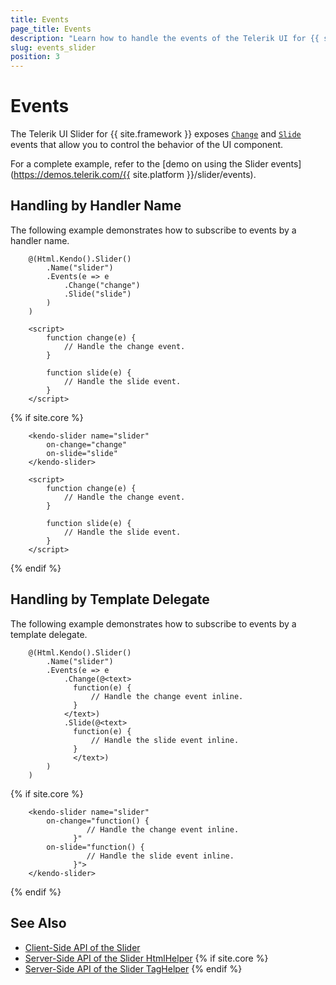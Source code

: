 ```yaml
---
title: Events
page_title: Events
description: "Learn how to handle the events of the Telerik UI for {{ site.framework }} Slider component."
slug: events_slider
position: 3
---
```


# Events

The Telerik UI Slider for {{ site.framework }} exposes [`Change`](/api/kendo.mvc.ui.fluent/slidereventbuilder#changesystemstring) and [`Slide`](/api/kendo.mvc.ui.fluent/slidereventbuilder#slidesystemstring) events that allow you to control the behavior of the UI component.

For a complete example, refer to the [demo on using the Slider events](https://demos.telerik.com/{{ site.platform }}/slider/events).

## Handling by Handler Name

The following example demonstrates how to subscribe to events by a handler name.

```HtmlHelper
    @(Html.Kendo().Slider()
        .Name("slider")
        .Events(e => e
            .Change("change")
            .Slide("slide")
        )
    )

    <script>
        function change(e) {
            // Handle the change event.
        }

        function slide(e) {
            // Handle the slide event.
        }
    </script>
```
{% if site.core %}
```TagHelper
    <kendo-slider name="slider"
        on-change="change"
        on-slide="slide"
    </kendo-slider>

    <script>
        function change(e) {
            // Handle the change event.
        }

        function slide(e) {
            // Handle the slide event.
        }
    </script>
```
{% endif %}

## Handling by Template Delegate

The following example demonstrates how to subscribe to events by a template delegate.

```HtmlHelper
    @(Html.Kendo().Slider()
        .Name("slider")
        .Events(e => e
            .Change(@<text>
              function(e) {
                  // Handle the change event inline.
              }
            </text>)
            .Slide(@<text>
              function(e) {
                  // Handle the slide event inline.
              }
              </text>)
        )
    )
```
{% if site.core %}
```TagHelper
    <kendo-slider name="slider"
        on-change="function() {
                 // Handle the change event inline.
              }"
        on-slide="function() {
                 // Handle the slide event inline.
              }">
    </kendo-slider>
```
{% endif %}

## See Also

* [Client-Side API of the Slider](https://docs.telerik.com/kendo-ui/api/javascript/ui/slider)
* [Server-Side API of the Slider HtmlHelper](/api/slider)
{% if site.core %}
* [Server-Side API of the Slider TagHelper](/api/taghelpers/slider)
{% endif %}


